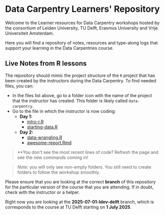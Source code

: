 # Data Carpentry Learners' Repository

Welcome to the Learner resources for Data Carpentry workshops hosted by the consortium of Leiden University, TU Delft, Erasmus University and Vrije Universiteit Amsterdam.

Here you will find a repository of notes, resources and type-along logs that support your learning in the Data Carpentries course.


## Live Notes from R lessons
The repository should mimic the project structure of the `R` project that has been created by the instructors during the Data Carpentry.  To find needed files, you can:
- In the files list above, go to a folder icon with the name of the project that the instructor has created. This folder is likely called `data-carpentry`.
- Go to the file in which the instructor is now coding:
  - **Day 1:** 
     - [intro-r.R](https://github.com/4TUResearchData-Carpentries/data_carpentry_learners/blob/2025-07-01-ldev-delft/data-carpentry/scripts/intro-r.R)
     - [starting-data.R](https://github.com/4TUResearchData-Carpentries/data_carpentry_learners/blob/2025-07-01-ldev-delft/data-carpentry/scripts/starting-data.R)
  - **Day 2:** 
     - [data-wrangling.R](https://github.com/4TUResearchData-Carpentries/data_carpentry_learners/blob/2025-07-01-ldev-delft/data-carpentry/scripts/data-wrangling.R)
     - [awesome-report.Rmd](https://github.com/4TUResearchData-Carpentries/data_carpentry_learners/blob/2025-07-01-ldev-delft/data-carpentry/documents/awesome-report.Rmd)

> **You don't see the most recent lines of code? Refresh the page and see the new commands coming in!

> *Note*: you will only see non-empty folders. You still need to create folders to follow the workshop smoothly.




Please ensure that you are looking at the correct **branch** of this repository for the particular version of the course that you are attending. If in doubt, check with the instructor or a helper.

Right now you are looking at the **2025-07-01-ldev-delft** branch, which is corresponds to the course at TU Delft starting on **1 July 2025**.
